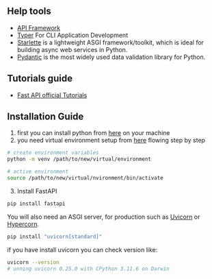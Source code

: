 

## Help tools

- [API Framework](https://fastapi.tiangolo.com/)
- [Typer](https://typer.tiangolo.com/) For CLI Application Development
- [Starlette](https://www.starlette.io/) is a lightweight ASGI framework/toolkit, which is ideal for building async web services in Python.
- [Pydantic](https://docs.pydantic.dev/latest/)  is the most widely used data validation library for Python.


## Tutorials guide

- [Fast API official Tutorials](https://fastapi.tiangolo.com/tutorial/)




## Installation Guide

1. first you can install python from [here](https://www.python.org/) on your machine
2. you need virtual environment setup from [here](https://docs.python.org/3/library/venv.html) flowing step by step

```bash
# create environment variables
python -m venv /path/to/new/virtual/environment

# active environment
source /path/to/new/virtual/nvironment/bin/activate
```

3. Install FastAPI

```bash
pip install fastapi

```

You will also need an ASGI server, for production such as [Uvicorn](https://www.uvicorn.org/) or [Hypercorn](https://github.com/pgjones/hypercorn).

```bash
pip install "uvicorn[standard]"
```

if you have install uvicorn you can check version like:

```bash
uvicorn --version
# unning uvicorn 0.25.0 with CPython 3.11.6 on Darwin
```
